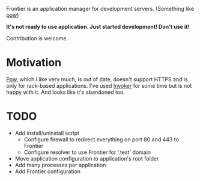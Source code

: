 Frontier is an application manager for development servers.
(Something like [pow](http://pow.cx))

**It's not ready to use application. Just started development! Don't use it!**

Contribution is welcome.

# Motivation

[Pow](http://pow.cx), which I like very much, is out of date,
doesn't support HTTPS and is only for rack-based applications. I've used
[Invoker](http://invoker.codemancers.com) for some time but is not happy
with it. And looks like it's abandoned too.

# TODO

* Add install/uninstall script
  * Configure firewall to redirect everything on port 80 and 443 to
    Frontier
  * Configure resolver to use Frontier for '.test' domain
* Move application configuration to application's root folder
* Add many processes per application
* Add Frontier configuration

